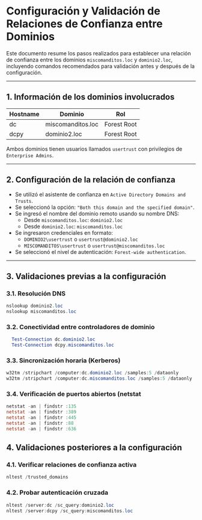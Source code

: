 # Configuración y Validación de Relaciones de Confianza entre Dominios

Este documento resume los pasos realizados para establecer una relación de confianza entre los dominios `miscomanditos.loc` y `dominio2.loc`, incluyendo comandos recomendados para validación antes y después de la configuración.

---

## 1. Información de los dominios involucrados

| Hostname | Dominio              | Rol         |
|----------|----------------------|-------------|
| dc       | miscomanditos.loc    | Forest Root |
| dcpy     | dominio2.loc         | Forest Root |

Ambos dominios tienen usuarios llamados `usertrust` con privilegios de `Enterprise Admins`.

---

## 2. Configuración de la relación de confianza

- Se utilizó el asistente de confianza en `Active Directory Domains and Trusts`.
- Se seleccionó la opción: `"Both this domain and the specified domain"`.
- Se ingresó el nombre del dominio remoto usando su nombre DNS:
  - Desde `miscomanditos.loc`: `dominio2.loc`
  - Desde `dominio2.loc`: `miscomanditos.loc`
- Se ingresaron credenciales en formato:
  - `DOMINIO2\usertrust` o `usertrust@dominio2.loc`
  - `MISCOMANDITOS\usertrust` o `usertrust@miscomanditos.loc`
- Se seleccionó el nivel de autenticación: `Forest-wide authentication`.

---

## 3. Validaciones previas a la configuración

### 3.1. Resolución DNS

```powershell
nslookup dominio2.loc
nslookup miscomanditos.loc
```
### 3.2. Conectividad entre controladores de dominio
```powershell
  Test-Connection dc.dominio2.loc
  Test-Connection dcpy.miscomanditos.loc
```

### 3.3. Sincronización horaria (Kerberos)
```powershell
w32tm /stripchart /computer:dc.dominio2.loc /samples:5 /dataonly
w32tm /stripchart /computer:dc.miscomanditos.loc /samples:5 /dataonly
```
### 3.4. Verificación de puertos abiertos (netstat
```powershell
netstat -an | findstr :135
netstat -an | findstr :389
netstat -an | findstr :445
netstat -an | findstr :88
netstat -an | findstr :636
```
## 4. Validaciones posteriores a la configuración
### 4.1. Verificar relaciones de confianza activa
```powershell
nltest /trusted_domains
```
### 4.2. Probar autenticación cruzada
```powershell
nltest /server:dc /sc_query:dominio2.loc
nltest /server:dcpy /sc_query:miscomanditos.loc
```
